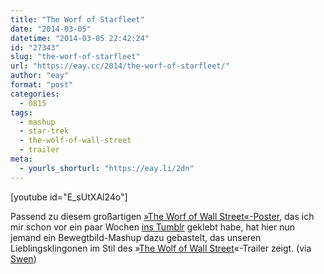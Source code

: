 ```yaml
---
title: "The Worf of Starfleet"
date: "2014-03-05"
datetime: "2014-03-05 22:42:24"
id: "27343"
slug: "the-worf-of-starfleet"
url: "https://eay.cc/2014/the-worf-of-starfleet/"
author: "eay"
format: "post"
categories:
  - 0815
tags:
  - mashup
  - star-trek
  - the-wolf-of-wall-street
  - trailer
meta:
  - yourls_shorturl: "https://eay.li/2dn"
---
```


\[youtube id="E\_sUtXAl24o"\]

Passend zu diesem großartigen [»The Worf of Wall Street«-Poster](http://swen.antville.org/stories/2185579/), das ich mir schon vor ein paar Wochen [ins Tumblr](http://eay.tumblr.com/post/72582605133) geklebt habe, hat hier nun jemand ein Bewegtbild-Mashup dazu gebastelt, das unseren Lieblingsklingonen im Stil des »[The Wolf of Wall Street](//eay.cc/2014/review-rundumschlag-19-oscars-2014-best-picture-edition/#thewolfofwallstreet)«-Trailer zeigt. (via [Swen](http://swen.antville.org/stories/2190913/))
